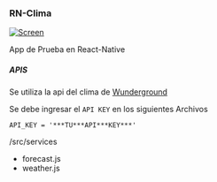 ### RN-Clima
[![Screen](http://enzobruni.com/rn-clima.png)](http://enzobruni.com)

App de Prueba en React-Native
##### APIS
Se utiliza la api del clima de [Wunderground]

Se debe ingresar el `API KEY` en los siguientes Archivos

`API_KEY = '***TU***API***KEY***'`

/src/services
 - forecast.js
 - weather.js

[Wunderground]: <https://www.wunderground.com/weather/api/d/docs>
